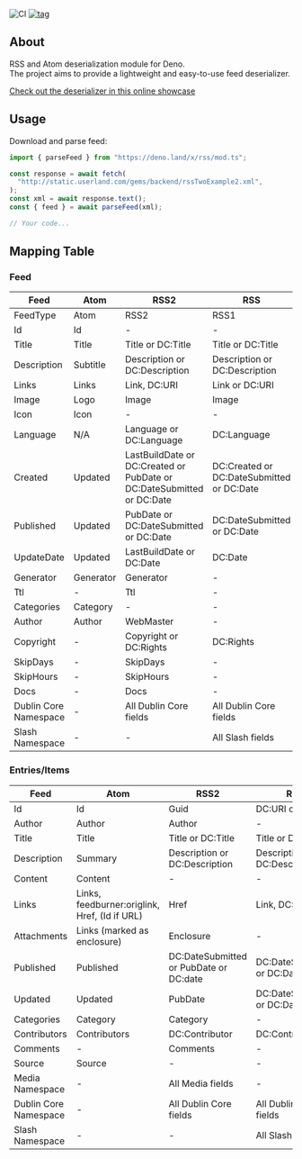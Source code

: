 ![CI](https://github.com/MikaelPorttila/rss/workflows/CI/badge.svg?branch=master)
[![tag](https://img.shields.io/github/tag/MikaelPorttila/rss.svg)](https://github.com/MikaelPorttila/rss/releases)

## About

RSS and Atom deserialization module for Deno.<br/>The project aims to provide a
lightweight and easy-to-use feed deserializer.

[Check out the deserializer in this online
showcase](https://repl.it/@MikaelPorttila/Deno-RSS-Module)

## Usage

Download and parse feed:

```typescript
import { parseFeed } from "https://deno.land/x/rss/mod.ts";

const response = await fetch(
  "http://static.userland.com/gems/backend/rssTwoExample2.xml",
);
const xml = await response.text();
const { feed } = await parseFeed(xml);

// Your code...
```

## Mapping Table

### Feed

| Feed                  | Atom      | RSS2                                                                  | RSS                                       |
| --------------------- | --------- | --------------------------------------------------------------------- | ----------------------------------------- |
| FeedType              | Atom      | RSS2                                                                  | RSS1                                      |
| Id                    | Id        | -                                                                     | -                                         |
| Title                 | Title     | Title or DC:Title                                                     | Title or DC:Title                         |
| Description           | Subtitle  | Description or DC:Description                                         | Description or DC:Description             |
| Links                 | Links     | Link, DC:URI                                                          | Link or DC:URI                            |
| Image                 | Logo      | Image                                                                 | Image                                     |
| Icon                  | Icon      | -                                                                     | -                                         |
| Language              | N/A       | Language or DC:Language                                               | DC:Language                               |
| Created               | Updated   | LastBuildDate or DC:Created or PubDate or DC:DateSubmitted or DC:Date | DC:Created or DC:DateSubmitted or DC:Date |
| Published             | Updated   | PubDate or DC:DateSubmitted or DC:Date                                | DC:DateSubmitted or DC:Date               |
| UpdateDate            | Updated   | LastBuildDate or DC:Date                                              | DC:Date                                   |
| Generator             | Generator | Generator                                                             | -                                         |
| Ttl                   | -         | Ttl                                                                   | -                                         |
| Categories            | Category  | -                                                                     | -                                         |
| Author                | Author    | WebMaster                                                             | -                                         |
| Copyright             | -         | Copyright or DC:Rights                                                | DC:Rights                                 |
| SkipDays              | -         | SkipDays                                                              | -                                         |
| SkipHours             | -         | SkipHours                                                             | -                                         |
| Docs                  | -         | Docs                                                                  | -                                         |
| Dublin Core Namespace | -         | All Dublin Core fields                                                | All Dublin Core fields                    |
| Slash Namespace       | -         | -                                                                     | All Slash fields                          |

### Entries/Items

| Feed                  | Atom                                          | RSS2                                   | RSS                           |
| --------------------- | --------------------------------------------- | -------------------------------------- | ----------------------------- |
| Id                    | Id                                            | Guid                                   | DC:URI or Link                |
| Author                | Author                                        | Author                                 | -                             |
| Title                 | Title                                         | Title or DC:Title                      | Title or DC:Title             |
| Description           | Summary                                       | Description or DC:Description          | Description or DC:Description |
| Content               | Content                                       | -                                      | -                             |
| Links                 | Links, feedburner:origlink, Href, (Id if URL) | Href                                   | Link, DC:URI                  |
| Attachments           | Links (marked as enclosure)                   | Enclosure                              | -                             |
| Published             | Published                                     | DC:DateSubmitted or PubDate or DC:date | DC:DateSubmitted or DC:Date   |
| Updated               | Updated                                       | PubDate                                | DC:DateSubmitted or DC:Date   |
| Categories            | Category                                      | Category                               | -                             |
| Contributors          | Contributors                                  | DC:Contributor                         | DC:Contributor                |
| Comments              | -                                             | Comments                               | -                             |
| Source                | Source                                        | -                                      | -                             |
| Media Namespace       | -                                             | All Media fields                       | -                             |
| Dublin Core Namespace | -                                             | All Dublin Core fields                 | All Dublin Core fields        |
| Slash Namespace       | -                                             | -                                      | All Slash fields              |


